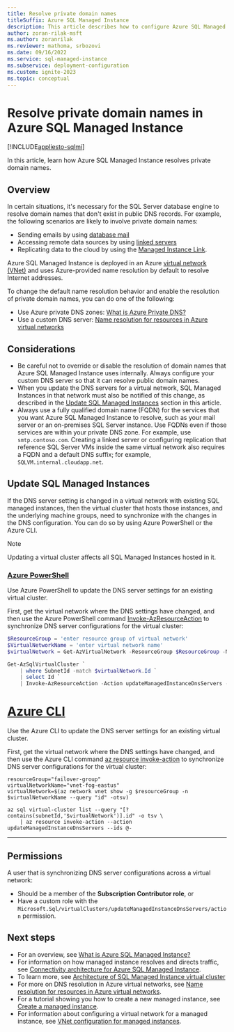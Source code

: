 ```yaml
---
title: Resolve private domain names
titleSuffix: Azure SQL Managed Instance
description: This article describes how to configure Azure SQL Managed Instance to resolve private domain names.
author: zoran-rilak-msft
ms.author: zoranrilak
ms.reviewer: mathoma, srbozovi
ms.date: 09/16/2022
ms.service: sql-managed-instance
ms.subservice: deployment-configuration
ms.custom: ignite-2023
ms.topic: conceptual
---
```

# Resolve private domain names in Azure SQL Managed Instance
[!INCLUDE[appliesto-sqlmi](../includes/appliesto-sqlmi.md)]

In this article, learn how Azure SQL Managed Instance resolves private domain names. 

## Overview

In certain situations, it's necessary for the SQL Server database engine to resolve domain names that don't exist in public DNS records. For example, the following scenarios are likely to involve private domain names:

* Sending emails by using [database mail](/sql/relational-databases/database-mail/database-mail)
* Accessing remote data sources by using [linked servers](/sql/relational-databases/linked-servers/linked-servers-database-engine)
* Replicating data to the cloud by using the [Managed Instance Link](managed-instance-link-feature-overview.md).

Azure SQL Managed Instance is deployed in an Azure [virtual network (VNet)](/azure/virtual-network/virtual-networks-overview) and uses Azure-provided name resolution by default to resolve Internet addresses. 

To change the default name resolution behavior and enable the resolution of private domain names, you can do one of the following: 

- Use Azure private DNS zones: [What is Azure Private DNS?](/azure/dns/private-dns-overview)
- Use a custom DNS server: [Name resolution for resources in Azure virtual networks](/azure/virtual-network/virtual-networks-name-resolution-for-vms-and-role-instances#name-resolution-that-uses-your-own-dns-server)

## Considerations

* Be careful not to override or disable the resolution of domain names that Azure SQL Managed Instance uses internally. Always configure your custom DNS server so that it can resolve public domain names.
* When you update the DNS servers for a virtual network, SQL Managed Instances in that network must also be notified of this change, as described in the [Update SQL Managed Instances](#update-sql-managed-instances) section in this article. 
* Always use a fully qualified domain name (FQDN) for the services that you want Azure SQL Managed Instance to resolve, such as your mail server or an on-premises SQL Server instance. Use FQDNs even if those services are within your private DNS zone. For example, use `smtp.contoso.com`. Creating a linked server or configuring replication that reference SQL Server VMs inside the same virtual network also requires a FQDN and a default DNS suffix; for example, `SQLVM.internal.cloudapp.net`.

## Update SQL Managed Instances

If the DNS server setting is changed in a virtual network with existing SQL managed instances, then the virtual cluster that hosts those instances, and the underlying machine groups, need to synchronize with the changes in the DNS configuration. You can do so by using Azure PowerShell or the Azure CLI. 

> [!NOTE]
> Updating a virtual cluster affects all SQL Managed Instances hosted in it.

### [Azure PowerShell](#tab/azure-powershell)

Use Azure PowerShell to update the DNS server settings for an existing virtual cluster. 

First, get the virtual network where the DNS settings have changed, and then use the Azure PowerShell command [Invoke-AzResourceAction](/powershell/module/az.resources/invoke-azresourceaction) to synchronize DNS server configurations for the virtual cluster:

```powershell
$ResourceGroup = 'enter resource group of virtual network'
$VirtualNetworkName = 'enter virtual network name'
$virtualNetwork = Get-AzVirtualNetwork -ResourceGroup $ResourceGroup -Name $VirtualNetworkName

Get-AzSqlVirtualCluster `
    | where SubnetId -match $virtualNetwork.Id `
    | select Id `
    | Invoke-AzResourceAction -Action updateManagedInstanceDnsServers -Force
```

# [Azure CLI](#tab/azure-cli)

Use the Azure CLI to update the DNS server settings for an existing virtual cluster. 

First, get the virtual network where the DNS settings have changed, and then use the Azure CLI command [az resource invoke-action](/cli/azure/resource#az-resource-invoke-action) to synchronize DNS server configurations for the virtual cluster:


```azurecli
resourceGroup="failover-group"
virtualNetworkName="vnet-fog-eastus"
virtualNetwork=$(az network vnet show -g $resourceGroup -n $virtualNetworkName --query "id" -otsv)

az sql virtual-cluster list --query "[? contains(subnetId,'$virtualNetwork')].id" -o tsv \
	| az resource invoke-action --action updateManagedInstanceDnsServers --ids @-

```

---

## Permissions 

A user that is synchronizing DNS server configurations across a virtual network:

- Should be a member of the **Subscription Contributor role**, or
- Have a custom role with the `Microsoft.Sql/virtualClusters/updateManagedInstanceDnsServers/action` permission.

## Next steps

- For an overview, see [What is Azure SQL Managed Instance?](sql-managed-instance-paas-overview.md)
- For information on how managed instance resolves and directs traffic, see [Connectivity architecture for Azure SQL Managed Instance](connectivity-architecture-overview.md).
- To learn more, see [Architecture of SQL Managed Instance virtual cluster](virtual-cluster-architecture.md)
- For more on DNS resolution in Azure virtual networks, see [Name resolution for resources in Azure virtual networks](/azure/virtual-network/virtual-networks-name-resolution-for-vms-and-role-instances#name-resolution-using-your-own-dns-server.md).
- For a tutorial showing you how to create a new managed instance, see [Create a managed instance](instance-create-quickstart.md).
- For information about configuring a virtual network for a managed instance, see [VNet configuration for managed instances](connectivity-architecture-overview.md).
